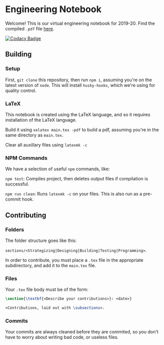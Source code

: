 # Engineering Notebook

Welcome! This is our virtual engineering notebook for 2019-20. Find the compiled `.pdf` file [here](https://github.com/vexteam2019-20/EngineeringNotebook/blob/master/src/main.pdf).

[![Codacy Badge](https://api.codacy.com/project/badge/Grade/92f1e7b5af7a42e096bf52b91ee0e8d7)](https://www.codacy.com/manual/rishiosaur/EngineeringNotebook?utm_source=github.com&amp;utm_medium=referral&amp;utm_content=vexteam2019-20/EngineeringNotebook&amp;utm_campaign=Badge_Grade)

## Building

### Setup

First, `git clone` this repository, then run `npm i`, assuming you're on the latest version of `node`. This will install `husky-hooks`, which we're using for quality control.

### LaTeX

This notebook is created using the LaTeX language, and so it requires installation of the LaTeX language.

Build it using `xelatex main.tex -pdf` to build a pdf, assuming you're in the same directory as `main.tex`.

Clear all auxillary files using `latexmk -c`

### NPM Commands

We have a selection of useful `npm` commands, like:

`npm test`: Compiles project, then deletes output files if compilation is successful.

`npm run clean`: Runs `latexmk -c` on your files. This is also run as a pre-commit hook.

## Contributing

### Folders

The folder structure goes like this:

`sections/<Strategizing|Designing|Building|Testing|Programming>`.

In order to contribute, you must place a `.tex` file in the appropriate subdirectory, and add it to the `main.tex` file.

### Files

Your `.tex` file body must be of the form:

```latex
\section{\textbf{<Describe your contributions>}: <date>}

<Contributions, laid out with \subsections>.
```

### Commits

Your commits are always cleaned before they are commited, so you don't have to worry about writing bad code, or useless files.
